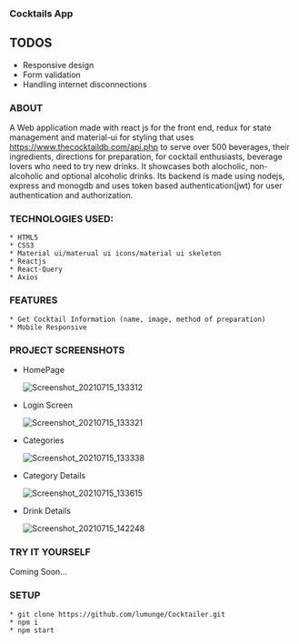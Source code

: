 ### Cocktails App

## TODOS

-   Responsive design
-   Form validation
-   Handling internet disconnections

### ABOUT

A Web application made with react js for the front end, redux for state
management and material-ui for styling that uses
https://www.thecocktaildb.com/api.php to serve over 500 beverages, their
ingredients, directions for preparation, for cocktail enthusiasts, beverage
lovers who need to try new drinks. It showcases both alocholic, non-alcoholic
and optional alcoholic drinks. Its backend is made using nodejs, express and
monogdb and uses token based authentication(jwt) for user authentication and
authorization.

### TECHNOLOGIES USED:

    * HTML5
    * CSS3
    * Material ui/materual ui icons/material ui skeleton
    * Reactjs
    * React-Query
    * Axios

### FEATURES

    * Get Cocktail Information (name, image, method of preparation)
    * Mobile Responsive

### PROJECT SCREENSHOTS

-   HomePage

    ![Screenshot_20210715_133312](https://user-images.githubusercontent.com/58906058/125774302-dc1a78c8-b571-49f1-8e97-83def7870e6b.png)

-   Login Screen

    ![Screenshot_20210715_133321](https://user-images.githubusercontent.com/58906058/125774317-c837445b-f801-4cd8-a8b8-6607413e34d6.png)

-   Categories

    ![Screenshot_20210715_133338](https://user-images.githubusercontent.com/58906058/125774330-8d41a847-70c1-4715-8244-dd93656f97df.png)

-   Category Details

    ![Screenshot_20210715_133615](https://user-images.githubusercontent.com/58906058/125778175-cbf90351-c9fc-4552-b499-e774f84880e3.png)

-   Drink Details

    ![Screenshot_20210715_142248](https://user-images.githubusercontent.com/58906058/125780113-02355c50-c009-45e6-a8f6-cf032b193757.png)

### TRY IT YOURSELF

Coming Soon...

### SETUP

    * git clone https://github.com/lumunge/Cocktailer.git
    * npm i
    * npm start
